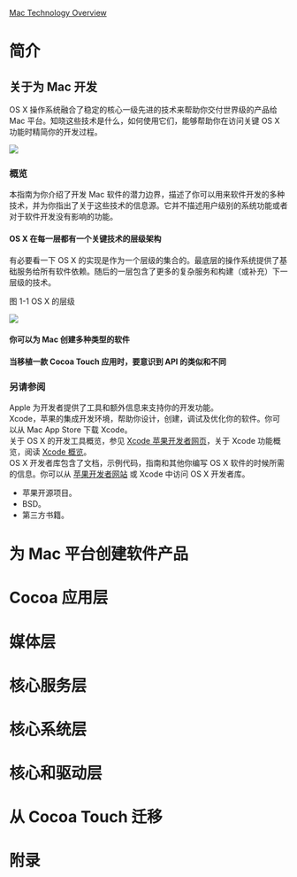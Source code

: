 [Mac Technology Overview](https://developer.apple.com/library/archive/documentation/MacOSX/Conceptual/OSX_Technology_Overview/About/About.html#//apple_ref/doc/uid/TP40001067)

# 简介
## 关于为 Mac 开发

OS X 操作系统融合了稳定的核心一级先进的技术来帮助你交付世界级的产品给 Mac 平台。知晓这些技术是什么，如何使用它们，能够帮助你在访问关键 OS X 功能时精简你的开发过程。  

![](https://developer.apple.com/library/archive/documentation/MacOSX/Conceptual/OSX_Technology_Overview/art/MacBookProDesktop_2x.png)

### 概览

本指南为你介绍了开发 Mac 软件的潜力边界，描述了你可以用来软件开发的多种技术，并为你指出了关于这些技术的信息源。它并不描述用户级别的系统功能或者对于软件开发没有影响的功能。  

#### OS X 在每一层都有一个关键技术的层级架构

有必要看一下 OS X 的实现是作为一个层级的集合的。最底层的操作系统提供了基础服务给所有软件依赖。随后的一层包含了更多的复杂服务和构建（或补充）下一层级的技术。  

图 1-1 OS X 的层级  

![](https://developer.apple.com/library/archive/documentation/MacOSX/Conceptual/OSX_Technology_Overview/art/osx_architecture-layers_2x.png)

#### 你可以为 Mac 创建多种类型的软件

#### 当移植一款 Cocoa Touch 应用时，要意识到 API 的类似和不同

### 另请参阅

Apple 为开发者提供了工具和额外信息来支持你的开发功能。  
Xcode，苹果的集成开发环境，帮助你设计，创建，调试及优化你的软件。你可以从 Mac App Store 下载 Xcode。  
关于 OS X 的开发工具概览，参见 [Xcode 苹果开发者网页](https://developer.apple.com/xcode/)，关于 Xcode 功能概览，阅读 [Xcode 概览](https://developer.apple.com/library/archive/documentation/ToolsLanguages/Conceptual/Xcode_Overview/index.html#//apple_ref/doc/uid/TP40010215)。  
OS X 开发者库包含了文档，示例代码，指南和其他你编写 OS X 软件的时候所需的信息。你可以从 [苹果开发者网站](https://developer.apple.com/library/mac/navigation/) 或 Xcode 中访问 OS X 开发者库。

- 苹果开源项目。
- BSD。
- 第三方书籍。

# 为 Mac 平台创建软件产品

# Cocoa 应用层

# 媒体层

# 核心服务层

# 核心系统层

# 核心和驱动层

# 从 Cocoa Touch 迁移

# 附录